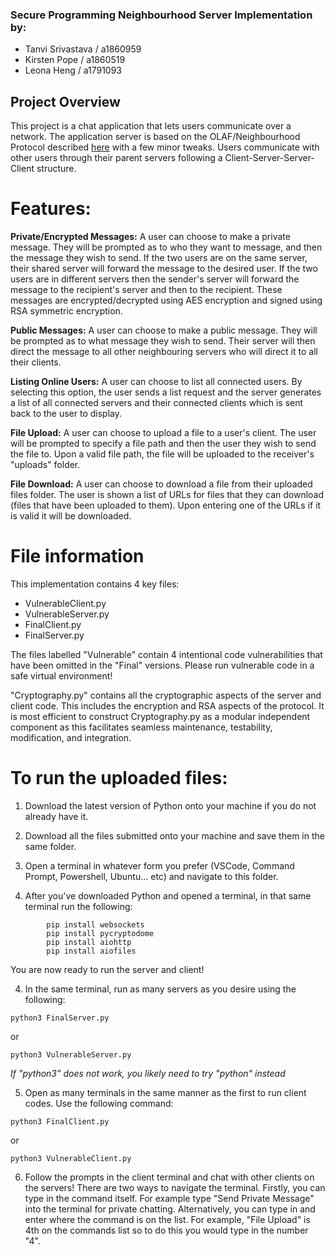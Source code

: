 ### Secure Programming Neighbourhood Server Implementation by:
- Tanvi Srivastava / a1860959
- Kirsten Pope / a1860519
- Leona Heng / a1791093

## Project Overview
This project is a chat application that lets users communicate over a network. The application server is based on the OLAF/Neighbourhood Protocol described [here](https://github.com/xvk-64/2024-secure-programming-protocol/blob/main/readme.md) with a few minor tweaks. Users communicate with other users through their parent servers following a Client-Server-Server-Client structure.

# Features:
**Private/Encrypted Messages:**
A user can choose to make a private message. They will be prompted as to who they want to message, and then the message they wish to send. If the two users are on the same server, their shared server will forward the message to the desired user. If the two users are in different servers then the sender's server will forward the message to the recipient's server and then to the recipient. These messages are encrypted/decrypted using AES encryption and signed using RSA symmetric encryption.

**Public Messages:** 
A user can choose to make a public message. They will be prompted as to what message they wish to send. Their server will then direct the message to all other neighbouring servers who will direct it to all their clients.

**Listing Online Users:** 
A user can choose to list all connected users. By selecting this option, the user sends a list request and the server generates a list of all connected servers and their connected clients which is sent back to the user to display.

**File Upload:** 
A user can choose to upload a file to a user's client. The user will be prompted to specify a file path and then the user they wish to send the file to. Upon a valid file path, the file will be uploaded to the receiver's "uploads" folder.

**File Download:** 
A user can choose to download a file from their uploaded files folder. The user is shown a list of URLs for files that they can download (files that have been uploaded to them). Upon entering one of the URLs if it is valid it will be downloaded.

# File information
This implementation contains 4 key files: 
- VulnerableClient.py
- VulnerableServer.py
- FinalClient.py
- FinalServer.py

The files labelled "Vulnerable" contain 4 intentional code vulnerabilities that have been omitted in the "Final" versions. Please run vulnerable code in a safe virtual environment!

"Cryptography.py" contains all the cryptographic aspects of the server and client code. This includes the encryption and RSA aspects of the protocol. It is most efficient to construct Cryptography.py as a modular independent component as this facilitates seamless maintenance, testability, modification, and integration. 

# To run the uploaded files:

1. Download the latest version of Python onto your machine if you do not already have it.

2. Download all the files submitted onto your machine and save them in the same folder.

2. Open a terminal in whatever form you prefer (VSCode, Command Prompt, Powershell, Ubuntu... etc) and navigate to this folder.

3. After you've downloaded Python and opened a terminal, in that same terminal run the following:
```
        pip install websockets
        pip install pycryptodome
        pip install aiohttp
        pip install aiofiles
```
You are now ready to run the server and client!

4. In the same terminal, run as many servers as you desire using the following:
```
python3 FinalServer.py
```
or
```
python3 VulnerableServer.py
```
*If "python3" does not work, you likely need to try "python" instead*

5. Open as many terminals in the same manner as the first to run client codes. Use the following command:
```
python3 FinalClient.py
```
or
```
python3 VulnerableClient.py
```

6. Follow the prompts in the client terminal and chat with other clients on the servers!
   There are two ways to navigate the terminal. Firstly, you can type in the command itself. For example type "Send Private Message" into the terminal for private chatting. Alternatively, you can type in and enter where the command is on the list. For example, "File Upload" is 4th on the commands list so to do this you would type in the number "4".



